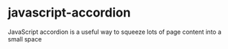 # javascript-accordion
JavaScript accordion is a useful way to squeeze lots of page content into a small space

